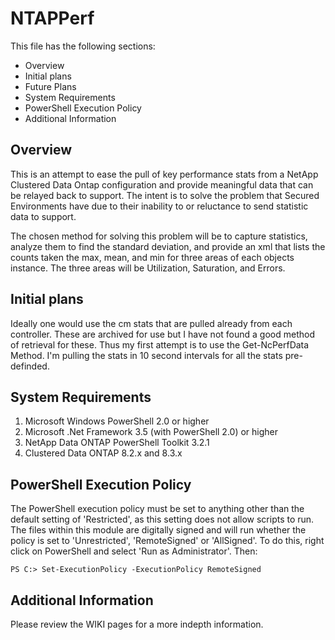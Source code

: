 # NTAPPerf #
This file has the following sections:

- Overview
- Initial plans
- Future Plans
- System Requirements
- PowerShell Execution Policy
- Additional Information

## Overview ##
This is an attempt to ease the pull of key performance stats from a NetApp Clustered Data Ontap configuration and provide meaningful data that can be relayed back to support. The intent is to solve the problem that Secured Environments have due to their inability to or reluctance to send statistic data to support.

The chosen method for solving this problem will be to capture statistics, analyze them to find the standard deviation, and provide an xml that lists the counts taken the max, mean, and min for three areas of each objects instance. The three areas will be Utilization, Saturation, and Errors.

## Initial plans ##
Ideally one would use the cm stats that are pulled already from each controller. These are archived for use but I have not found a good method of retrieval for these. Thus my first attempt is to use the Get-NcPerfData Method. I'm pulling the stats in 10 second intervals for all the stats pre-definded.

## System Requirements ##
1. Microsoft Windows PowerShell 2.0 or higher
2. Microsoft .Net Framework 3.5 (with PowerShell 2.0) or higher
3. NetApp Data ONTAP PowerShell Toolkit 3.2.1
4. Clustered Data ONTAP 8.2.x and 8.3.x

## PowerShell Execution Policy ##
The PowerShell execution policy must be set to anything other than the default setting of 'Restricted', as this setting does not allow scripts to run. The files within this module are digitally signed and will run whether the policy is set to 'Unrestricted', 'RemoteSigned' or 'AllSigned'. To do this, right click on PowerShell and select 'Run as Administrator'. Then:

  `PS C:> Set-ExecutionPolicy -ExecutionPolicy RemoteSigned`

## Additional Information ##
Please review the WIKI pages for a more indepth information.
